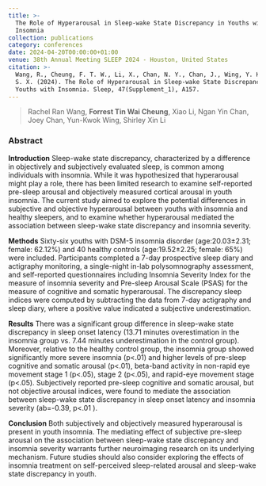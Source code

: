 ```yaml
---
title: >-
  The Role of Hyperarousal in Sleep-wake State Discrepancy in Youths with
  Insomnia
collection: publications
category: conferences
date: 2024-04-20T00:00:00+01:00
venue: 38th Annual Meeting SLEEP 2024 - Houston, United States
citation: >-
  Wang, R., Cheung, F. T. W., Li, X., Chan, N. Y., Chan, J., Wing, Y. K., & Li,
  S. X. (2024). The Role of Hyperarousal in Sleep-wake State Discrepancy in
  Youths with Insomnia. Sleep, 47(Supplement_1), A157.
---
```

> Rachel Ran Wang, **Forrest Tin Wai Cheung**, Xiao Li, Ngan Yin Chan, Joey Chan, Yun-Kwok Wing, Shirley Xin Li

### Abstract

**Introduction** Sleep-wake state discrepancy, characterized by a difference in objectively and subjectively evaluated sleep, is common among individuals with insomnia. While it was hypothesized that hyperarousal might play a role, there has been limited research to examine self-reported pre-sleep arousal and objectively measured cortical arousal in youth insomnia. The current study aimed to explore the potential differences in subjective and objective hyperarousal between youths with insomnia and healthy sleepers, and to examine whether hyperarousal mediated the association between sleep-wake state discrepancy and insomnia severity.

**Methods** Sixty-six youths with DSM-5 insomnia disorder (age:20.03±2.31; female: 62.12%) and 40 healthy controls (age:19.52±2.25; female: 65%) were included. Participants completed a 7-day prospective sleep diary and actigraphy monitoring, a single-night in-lab polysomnography assessment, and self-reported questionnaires including Insomnia Severity Index for the measure of insomnia severity and Pre-sleep Arousal Scale (PSAS) for the measure of cognitive and somatic hyperarousal. The discrepancy sleep indices were computed by subtracting the data from 7-day actigraphy and sleep diary, where a positive value indicated a subjective underestimation.

**Results** There was a significant group difference in sleep-wake state discrepancy in sleep onset latency (13.71 minutes overestimation in the insomnia group vs. 7.44 minutes underestimation in the control group). Moreover, relative to the healthy control group, the insomnia group showed significantly more severe insomnia (p&lt;.01) and higher levels of pre-sleep cognitive and somatic arousal (p&lt;.01), beta-band activity in non-rapid eye movement stage 1 (p&lt;.05), stage 2 (p&lt;.05), and rapid-eye movement stage (p&lt;.05). Subjectively reported pre-sleep cognitive and somatic arousal, but not objective arousal indices, were found to mediate the association between sleep-wake state discrepancy in sleep onset latency and insomnia severity (ab=-0.39, p&lt;.01 ).

**Conclusion** Both subjectively and objectively measured hyperarousal is present in youth insomnia. The mediating effect of subjective pre-sleep arousal on the association between sleep-wake state discrepancy and insomnia severity warrants further neuroimaging research on its underlying mechanism. Future studies should also consider exploring the effects of insomnia treatment on self-perceived sleep-related arousal and sleep-wake state discrepancy in youth.